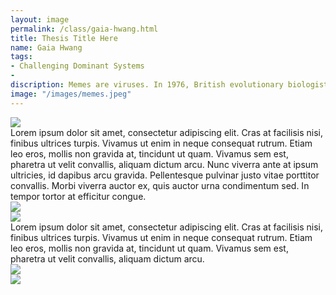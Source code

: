 ```yaml
---
layout: image
permalink: /class/gaia-hwang.html
title: Thesis Title Here
name: Gaia Hwang
tags:
- Challenging Dominant Systems
-
discription: Memes are viruses. In 1976, British evolutionary biologist Richard Dawkins defined the term as a “unit of cultural transmission” that will “literally parasitize” the brain, “turning it into a vehicle for the meme’s propagation.” The same is true of internet memes. The online inside jokes, from LOLcats to Hipster Little Mermaid, have a way of sticking in our heads like stubborn colds. So if internet memes are viral in a very literal sense, what do you do when one infects your dog?
image: "/images/memes.jpeg"
---
```


<img src="https://picsum.photos/2000/1000">
<div class="caption"> Lorem ipsum dolor sit amet, consectetur adipiscing elit. Cras at facilisis nisi, finibus ultrices turpis. Vivamus ut enim in neque consequat rutrum. Etiam leo eros, mollis non gravida at, tincidunt ut quam. Vivamus sem est, pharetra ut velit convallis, aliquam dictum arcu. Nunc viverra ante at ipsum ultricies, id dapibus arcu gravida. Pellentesque pulvinar justo vitae porttitor convallis. Morbi viverra auctor ex, quis auctor urna condimentum sed. In tempor tortor at efficitur congue.</div>

<div class="left"><img src="https://picsum.photos/900/1200"></div>
<div class="right"><img src="https://picsum.photos/900/1200">
    <div class="caption"> Lorem ipsum dolor sit amet, consectetur adipiscing elit. Cras at facilisis nisi, finibus ultrices turpis. Vivamus ut enim in neque consequat rutrum. Etiam leo eros, mollis non gravida at, tincidunt ut quam. Vivamus sem est, pharetra ut velit convallis, aliquam dictum arcu.</div>
</div>

<section class="clear"></section>

<img src="https://picsum.photos/2000/1300">

<div class="right"><img src="https://picsum.photos/900/1200">
